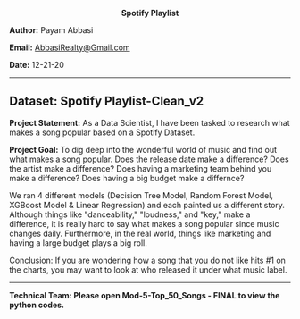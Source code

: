 <b><center>Spotify Playlist</b></center>

<b>Author:</b> Payam Abbasi

<b>Email:</b> AbbasiRealty@Gmail.com

<b>Date:</b> 12-21-20

-------------------------------------------------------------------------------------

Dataset: Spotify Playlist-Clean_v2
-------------------------------------------------------------------------------------
<b>Project Statement:</b> As a Data Scientist, I have been tasked to research what makes a song popular based on a Spotify Dataset. 

<b>Project Goal:</b> To dig deep into the wonderful world of music and find out what makes a song popular. Does the release date make a difference? Does the artist make a difference? Does having a marketing team behind you make a difference? Does having a big budget make a differnce? 

We ran 4 different models (Decision Tree Model, Random Forest Model, XGBoost Model & Linear Regression) and each painted us a different story. Although things like "danceability," "loudness," and "key," make a difference, it is really hard to say what makes a song popular since music changes daily. Furthermore, in the real world, things like marketing and having a large budget plays a big roll. 

Conclusion: If you are wondering how a song that you do not like hits #1 on the charts, you may want to look at who released it under what music label. 

--------------------------------------------------------------------------------------
<b>Technical Team: Please open Mod-5-Top_50_Songs - FINAL to view the python codes.</b>

